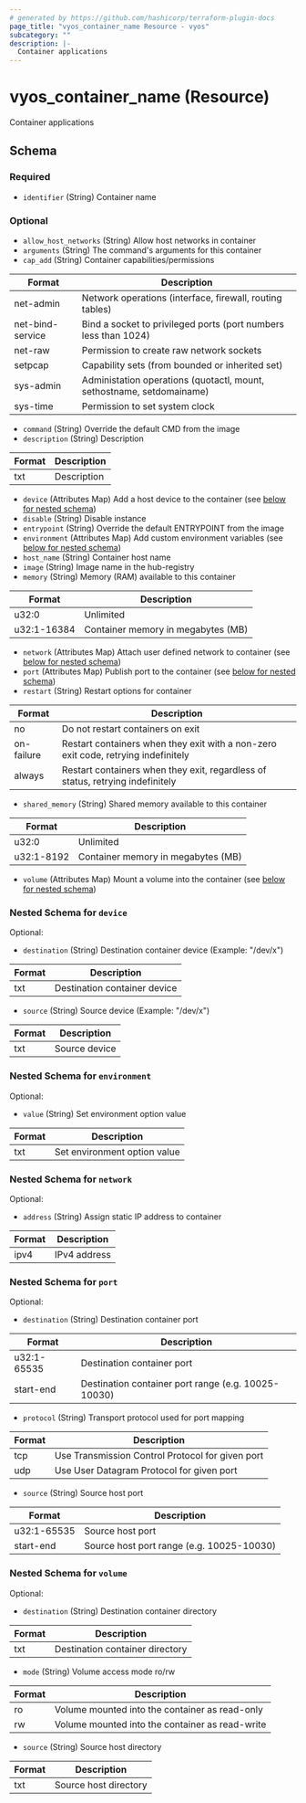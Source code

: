```yaml
---
# generated by https://github.com/hashicorp/terraform-plugin-docs
page_title: "vyos_container_name Resource - vyos"
subcategory: ""
description: |-
  Container applications
---
```


# vyos_container_name (Resource)

Container applications



<!-- schema generated by tfplugindocs -->
## Schema

### Required

- `identifier` (String) Container name

### Optional

- `allow_host_networks` (String) Allow host networks in container
- `arguments` (String) The command's arguments for this container
- `cap_add` (String) Container capabilities/permissions

|  Format  |  Description  |
|----------|---------------|
|  net-admin  |  Network operations (interface, firewall, routing tables)  |
|  net-bind-service  |  Bind a socket to privileged ports (port numbers less than 1024)  |
|  net-raw  |  Permission to create raw network sockets  |
|  setpcap  |  Capability sets (from bounded or inherited set)  |
|  sys-admin  |  Administation operations (quotactl, mount, sethostname, setdomainame)  |
|  sys-time  |  Permission to set system clock  |
- `command` (String) Override the default CMD from the image
- `description` (String) Description

|  Format  |  Description  |
|----------|---------------|
|  txt  |  Description  |
- `device` (Attributes Map) Add a host device to the container (see [below for nested schema](#nestedatt--device))
- `disable` (String) Disable instance
- `entrypoint` (String) Override the default ENTRYPOINT from the image
- `environment` (Attributes Map) Add custom environment variables (see [below for nested schema](#nestedatt--environment))
- `host_name` (String) Container host name
- `image` (String) Image name in the hub-registry
- `memory` (String) Memory (RAM) available to this container

|  Format  |  Description  |
|----------|---------------|
|  u32:0  |  Unlimited  |
|  u32:1-16384  |  Container memory in megabytes (MB)  |
- `network` (Attributes Map) Attach user defined network to container (see [below for nested schema](#nestedatt--network))
- `port` (Attributes Map) Publish port to the container (see [below for nested schema](#nestedatt--port))
- `restart` (String) Restart options for container

|  Format  |  Description  |
|----------|---------------|
|  no  |  Do not restart containers on exit  |
|  on-failure  |  Restart containers when they exit with a non-zero exit code, retrying indefinitely  |
|  always  |  Restart containers when they exit, regardless of status, retrying indefinitely  |
- `shared_memory` (String) Shared memory available to this container

|  Format  |  Description  |
|----------|---------------|
|  u32:0  |  Unlimited  |
|  u32:1-8192  |  Container memory in megabytes (MB)  |
- `volume` (Attributes Map) Mount a volume into the container (see [below for nested schema](#nestedatt--volume))

<a id="nestedatt--device"></a>
### Nested Schema for `device`

Optional:

- `destination` (String) Destination container device (Example: "/dev/x")

|  Format  |  Description  |
|----------|---------------|
|  txt  |  Destination container device  |
- `source` (String) Source device (Example: "/dev/x")

|  Format  |  Description  |
|----------|---------------|
|  txt  |  Source device  |


<a id="nestedatt--environment"></a>
### Nested Schema for `environment`

Optional:

- `value` (String) Set environment option value

|  Format  |  Description  |
|----------|---------------|
|  txt  |  Set environment option value  |


<a id="nestedatt--network"></a>
### Nested Schema for `network`

Optional:

- `address` (String) Assign static IP address to container

|  Format  |  Description  |
|----------|---------------|
|  ipv4  |  IPv4 address  |


<a id="nestedatt--port"></a>
### Nested Schema for `port`

Optional:

- `destination` (String) Destination container port

|  Format  |  Description  |
|----------|---------------|
|  u32:1-65535  |  Destination container port  |
|  start-end  |  Destination container port range (e.g. 10025-10030)  |
- `protocol` (String) Transport protocol used for port mapping

|  Format  |  Description  |
|----------|---------------|
|  tcp  |  Use Transmission Control Protocol for given port  |
|  udp  |  Use User Datagram Protocol for given port  |
- `source` (String) Source host port

|  Format  |  Description  |
|----------|---------------|
|  u32:1-65535  |  Source host port  |
|  start-end  |  Source host port range (e.g. 10025-10030)  |


<a id="nestedatt--volume"></a>
### Nested Schema for `volume`

Optional:

- `destination` (String) Destination container directory

|  Format  |  Description  |
|----------|---------------|
|  txt  |  Destination container directory  |
- `mode` (String) Volume access mode ro/rw

|  Format  |  Description  |
|----------|---------------|
|  ro  |  Volume mounted into the container as read-only  |
|  rw  |  Volume mounted into the container as read-write  |
- `source` (String) Source host directory

|  Format  |  Description  |
|----------|---------------|
|  txt  |  Source host directory  |
